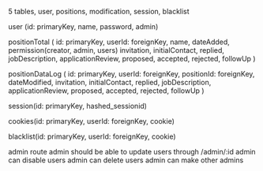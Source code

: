 5 tables, user, positions, modification, session, blacklist

user (id: primaryKey, name, password, admin)

positionTotal (
  id: primaryKey, 
  userId: foreignKey, 
  name, 
  dateAdded, 
  permission(creator, admin, users)
  invitation,
  initialContact,
  replied,
  jobDescription,
  applicationReview,
  proposed,
  accepted,
  rejected,
  followUp
)

positionDataLog (
  id: primaryKey, 
  userId: foreignKey, 
  positionId: foreignKey,
  dateModified,
  invitation,
  initialContact,
  replied,
  jobDescription,
  applicationReview,
  proposed,
  accepted,
  rejected,
  followUp
)

session(id: primaryKey, hashed_sessionid)

cookies(id: primaryKey, userId: foreignKey, cookie)

blacklist(id: primaryKey, userId: foreignKey, cookie)

admin route
  admin should be able to update users through /admin/:id
  admin can disable users
  admin can delete users
  admin can make other admins
